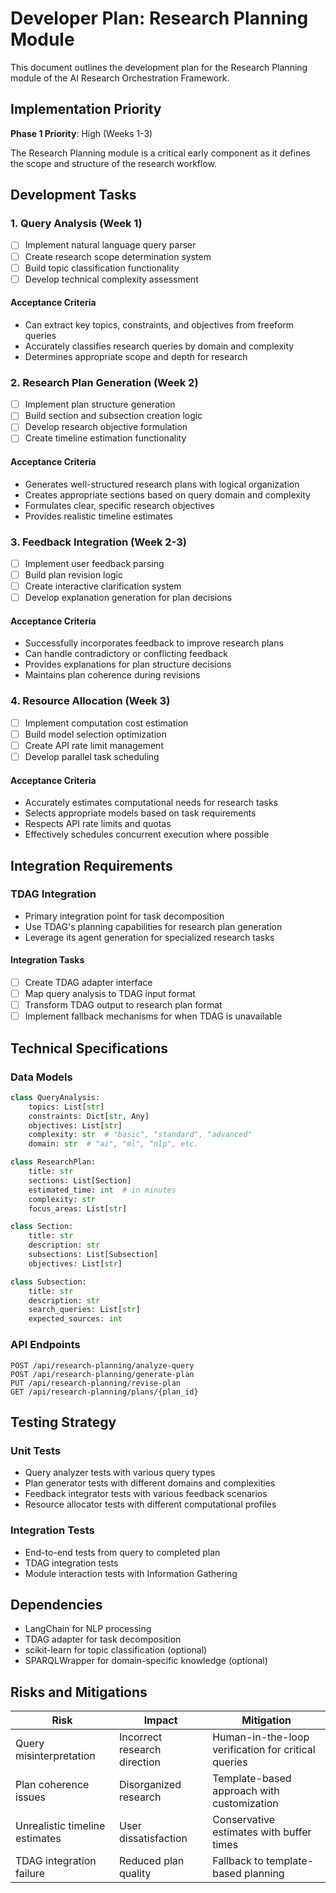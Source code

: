 # Developer Plan: Research Planning Module

This document outlines the development plan for the Research Planning module of the AI Research Orchestration Framework.

## Implementation Priority

**Phase 1 Priority**: High (Weeks 1-3)

The Research Planning module is a critical early component as it defines the scope and structure of the research workflow.

## Development Tasks

### 1. Query Analysis (Week 1)

- [ ] Implement natural language query parser
- [ ] Create research scope determination system
- [ ] Build topic classification functionality
- [ ] Develop technical complexity assessment

#### Acceptance Criteria
- Can extract key topics, constraints, and objectives from freeform queries
- Accurately classifies research queries by domain and complexity
- Determines appropriate scope and depth for research

### 2. Research Plan Generation (Week 2)

- [ ] Implement plan structure generation
- [ ] Build section and subsection creation logic
- [ ] Develop research objective formulation
- [ ] Create timeline estimation functionality

#### Acceptance Criteria
- Generates well-structured research plans with logical organization
- Creates appropriate sections based on query domain and complexity
- Formulates clear, specific research objectives
- Provides realistic timeline estimates

### 3. Feedback Integration (Week 2-3)

- [ ] Implement user feedback parsing
- [ ] Build plan revision logic
- [ ] Create interactive clarification system
- [ ] Develop explanation generation for plan decisions

#### Acceptance Criteria
- Successfully incorporates feedback to improve research plans
- Can handle contradictory or conflicting feedback
- Provides explanations for plan structure decisions
- Maintains plan coherence during revisions

### 4. Resource Allocation (Week 3)

- [ ] Implement computation cost estimation
- [ ] Build model selection optimization
- [ ] Create API rate limit management
- [ ] Develop parallel task scheduling

#### Acceptance Criteria
- Accurately estimates computational needs for research tasks
- Selects appropriate models based on task requirements
- Respects API rate limits and quotas
- Effectively schedules concurrent execution where possible

## Integration Requirements

### TDAG Integration

- Primary integration point for task decomposition
- Use TDAG's planning capabilities for research plan generation
- Leverage its agent generation for specialized research tasks

#### Integration Tasks
- [ ] Create TDAG adapter interface
- [ ] Map query analysis to TDAG input format
- [ ] Transform TDAG output to research plan format
- [ ] Implement fallback mechanisms for when TDAG is unavailable

## Technical Specifications

### Data Models

```python
class QueryAnalysis:
    topics: List[str]
    constraints: Dict[str, Any]
    objectives: List[str]
    complexity: str  # "basic", "standard", "advanced"
    domain: str  # "ai", "ml", "nlp", etc.

class ResearchPlan:
    title: str
    sections: List[Section]
    estimated_time: int  # in minutes
    complexity: str
    focus_areas: List[str]

class Section:
    title: str
    description: str
    subsections: List[Subsection]
    objectives: List[str]

class Subsection:
    title: str
    description: str
    search_queries: List[str]
    expected_sources: int
```

### API Endpoints

```
POST /api/research-planning/analyze-query
POST /api/research-planning/generate-plan
PUT /api/research-planning/revise-plan
GET /api/research-planning/plans/{plan_id}
```

## Testing Strategy

### Unit Tests

- Query analyzer tests with various query types
- Plan generator tests with different domains and complexities
- Feedback integrator tests with various feedback scenarios
- Resource allocator tests with different computational profiles

### Integration Tests

- End-to-end tests from query to completed plan
- TDAG integration tests
- Module interaction tests with Information Gathering

## Dependencies

- LangChain for NLP processing
- TDAG adapter for task decomposition
- scikit-learn for topic classification (optional)
- SPARQLWrapper for domain-specific knowledge (optional)

## Risks and Mitigations

| Risk | Impact | Mitigation |
|------|--------|------------|
| Query misinterpretation | Incorrect research direction | Human-in-the-loop verification for critical queries |
| Plan coherence issues | Disorganized research | Template-based approach with customization |
| Unrealistic timeline estimates | User dissatisfaction | Conservative estimates with buffer times |
| TDAG integration failure | Reduced plan quality | Fallback to template-based planning |